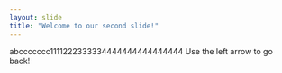 ```yaml
---
layout: slide
title: "Welcome to our second slide!"
---
```

abccccccc1111222333334444444444444444
Use the left arrow to go back!
